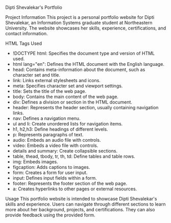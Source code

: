  Dipti Shevalekar's Portfolio

 Project Information
This project is a personal portfolio website for Dipti Shevalekar, an Information Systems graduate student at Northeastern University. The website showcases her skills, experience, certifications, and contact information.

HTML Tags Used

- !DOCTYPE html: Specifies the document type and version of HTML used.
- html lang="en": Defines the HTML document with the English language.
- head: Contains meta-information about the document, such as character set and title.
- link: Links external stylesheets and icons.
- meta: Specifies character set and viewport settings.
- title: Sets the title of the web page.
- body: Contains the main content of the web page.
- div: Defines a division or section in the HTML document.
- header: Represents the header section, usually containing navigation links.
- nav: Defines a navigation menu.
- ul and li: Create unordered lists for navigation items.
- h1, h2,h3: Define headings of different levels.
- p: Represents paragraphs of text.
- audio: Embeds an audio file with controls.
- video: Embeds a video file with controls.
- details and summary: Create collapsible sections.
- table, thead, tbody, tr, th, td: Define tables and table rows.
- img: Embeds images.
- figcaption: Adds captions to images.
- form: Creates a form for user input.
- input: Defines input fields within a form.
- footer: Represents the footer section of the web page.
- a: Creates hyperlinks to other pages or external resources.

Usage
This portfolio website is intended to showcase Dipti Shevalekar's skills and experience. Users can navigate through different sections to learn more about her background, projects, and certifications. They can also provide feedback using the provided form.

